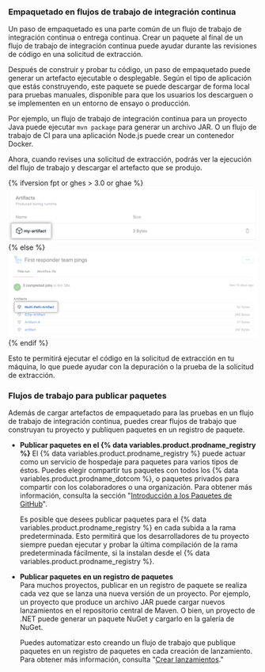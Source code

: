 ### Empaquetado en flujos de trabajo de integración continua

Un paso de empaquetado es una parte común de un flujo de trabajo de integración continua o entrega continua. Crear un paquete al final de un flujo de trabajo de integración continua puede ayudar durante las revisiones de código en una solicitud de extracción.

Después de construir y probar tu código, un paso de empaquetado puede generar un artefacto ejecutable o desplegable. Según el tipo de aplicación que estás construyendo, este paquete se puede descargar de forma local para pruebas manuales, disponible para que los usuarios los descarguen o se implementen en un entorno de ensayo o producción.

Por ejemplo, un flujo de trabajo de integración continua para un proyecto Java puede ejecutar `mvn package` para generar un archivo JAR. O un flujo de trabajo de CI para una aplicación Node.js puede crear un contenedor Docker.

Ahora, cuando revises una solicitud de extracción, podrás ver la ejecución del flujo de trabajo y descargar el artefacto que se produjo.

{% ifversion fpt or ghes > 3.0 or ghae %}
![Menú desplegable Download artifact (Descargar artefacto)](/assets/images/help/repository/artifact-drop-down-updated.png)
{% else %}
![Menú desplegable Download artifact (Descargar artefacto)](/assets/images/help/repository/artifact-drop-down.png)
{% endif %}

Esto te permitirá ejecutar el código en la solicitud de extracción en tu máquina, lo que puede ayudar con la depuración o la prueba de la solicitud de extracción.

### Flujos de trabajo para publicar paquetes

Además de cargar artefactos de empaquetado para las pruebas en un flujo de trabajo de integración continua, puedes crear flujos de trabajo que construyan tu proyecto y publiquen paquetes en un registro de paquete.

* **Publicar paquetes en el {% data variables.product.prodname_registry %}**
  El {% data variables.product.prodname_registry %} puede actuar como un servicio de hospedaje para paquetes para varios tipos de éstos. Puedes elegir compartir tus paquetes con todos los {% data variables.product.prodname_dotcom %}, o paquetes privados para compartir con los colaboradores o una organización. Para obtener más información, consulta la sección "[Introducción a los Paquetes de GitHub](/packages/learn-github-packages/introduction-to-github-packages)".

  Es posible que desees publicar paquetes para el {% data variables.product.prodname_registry %} en cada subida a la rama predeterminada. Esto permitirá que los desarrolladores de tu proyecto siempre puedan ejecutar y probar la última compilación de la rama predeterminada fácilmente, si la instalan desde el {% data variables.product.prodname_registry %}.

* **Publicar paquetes en un registro de paquetes**  
  Para muchos proyectos, publicar en un registro de paquete se realiza cada vez que se lanza una nueva versión de un proyecto. Por ejemplo, un proyecto que produce un archivo JAR puede cargar nuevos lanzamientos en el repositorio central de Maven. O bien, un proyecto de .NET puede generar un paquete NuGet y cargarlo en la galería de NuGet.

  Puedes automatizar esto creando un flujo de trabajo que publique paquetes en un registro de paquetes en cada creación de lanzamiento. Para obtener más información, consulta "[Crear lanzamientos](/github/administering-a-repository/creating-releases)."
